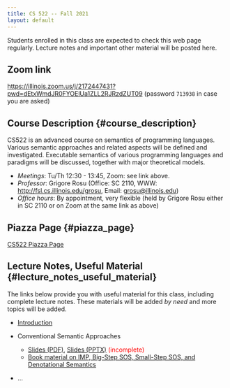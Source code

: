 ```yaml
---
title: CS 522 -- Fall 2021
layout: default
---
```


Students enrolled in this class are expected to check this web page
regularly. Lecture notes and important other material will be posted
here.

## Zoom link

https://illinois.zoom.us/j/2172447431?pwd=dEtxWmdJR0FYOElUa1ZLL2RJRzdZUT09
(password `713938` in case you are asked)

## Course Description {#course_description}

CS522 is an advanced course on semantics of programming languages.
Various semantic approaches and related aspects will be defined and
investigated. Executable semantics of various programming languages and
paradigms will be discussed, together with major theoretical models.

-   *Meetings*: Tu/Th 12:30 - 13:45, Zoom: see link above.
-   *Professor*: Grigore Rosu (Office: SC 2110, WWW: <http://fsl.cs.illinois.edu/grosu>, Email: grosu@illinois.edu)
-   *Office hours*: By appointment, very flexible (held by Grigore Rosu either in SC 2110 or on Zoom at the same link as above)

## Piazza Page {#piazza_page}

[CS522 Piazza Page](https://piazza.com/illinois/fall2021/cs522/home)

## Lecture Notes, Useful Material {#lecture_notes_useful_material}

The links below provide you with useful material for this class,
including complete lecture notes. These materials will be added *by
need* and more topics will be added.

-   [Introduction](CS522-Fall-2021-Introduction.pdf)

-   Conventional Semantic Approaches

    -   [Slides (PDF)](CS522-Fall-2021-Conventional-Executable-Semantics.pdf),
        [Slides (PPTX)](CS522-Fall-2021-Conventional-Executable-Semantics.pptx)
        <font color=red>(incomplete)</font>
    -   [Book material on IMP, Big-Step SOS, Small-Step SOS, and Denotational
        Semantics](CS522-Fall-2021-basic-semantics.pdf)

-   ...
